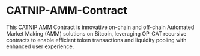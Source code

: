 # CATNIP-AMM-Contract
This CATNIP AMM Contract  is innovative on-chain and off-chain Automated Market Making (AMM) solutions on Bitcoin, leveraging OP_CAT recursive contracts to enable efficient token transactions and liquidity pooling with enhanced user experience.  
 
